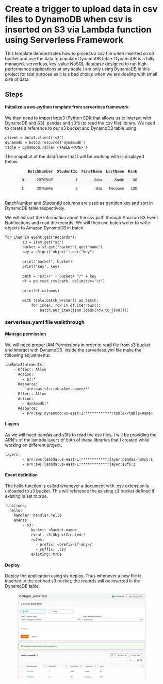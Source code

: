 # Create a trigger to upload data in csv files to DynamoDB when csv is inserted on S3 via Lambda function using Serverless Framework 

This template demonstrates how to process a csv file when inserted on s3 bucket and use the data to populate DynamoDB table.  DynamoDB is a fully managed, serverless, key-value NoSQL database designed to run high-performance applications at any scale.I am only using DynamoDB in this project for test purpose as it is a bad choice when we are dealing with small size of data. 

## Steps

#### Initialize a aws-python template from serverless framework

We then need to import boto3 (Python SDK that allows us to interact with DynamoDB and S3), pandas and s3fs (to read the csv file) library. We need to create a reference to our s3 bucket and DynamoDB table using:

```
client = boto3.client('s3')
dynamodb = boto3.resource('dynamodb')
table = dynamodb.Table('<TABLE-NAME>')
```
The snapshot of the dataframe that I will be working with is displayed below.

<figure>
  <img src="https://github.com/shikshya1/aws-serverless/blob/main/s3-trigger-event/images/dataframe.png?raw=true" />
</figure>

BatchNumber and StudentId columns are used as partition key and sort in DynamoDB table respectively.

We will extract the information about the csv path through Amazon S3 Event Notifications and read the records. We will then use batch writer to write objects to Amazon DynamoDB in batch.

```
for item in event.get("Records"):
        s3 = item.get("s3")
        bucket = s3.get("bucket").get("name")
        key = s3.get("object").get("key")

        print("bucket", bucket)
        print("key", key)

        path = "s3://" + bucket+ "/" + key
        df = pd.read_csv(path, delimiter='\t')

        print(df.columns)

        with table.batch_writer() as batch:
            for index, row in df.iterrows():
                batch.put_item(json.loads(row.to_json()))
```

### serverless.yaml file walkthrough

#### Manage permission

We will need proper IAM Permissions in order to read file from s3 bucket and interact with DynamoDB. Inside the serverless.yml file make the following adjustments:

```
iamRoleStatements:
    - Effect: Allow
      Action:
        - s3:*
      Resource: 
       - 'arn:aws:s3:::<bucket-name>/*'
    - Effect: Allow
      Action:
        - dynamodb:*
      Resource:
        - arn:aws:dynamodb:us-east-1:************:table/<table-name>
```
#### Layers

As we will need pandas and s3fs to read the csv files, I will be providing the ARN's of the lambda layers of both of these libraries that I created while working on different project. 

```
layers:
        - arn:aws:lambda:us-east-1:************:layer:pandas-numpy:1
        - arn:aws:lambda:us-east-1:************:layer:s3fs:3
```

#### Event definition

The hello function is called whenever a document with .csv extension is uploaded to s3 bucket. This will reference the existing s3 bucket defined if existing is set to true.


```
functions:
  hello:
    handler: handler.hello
    events:
        - s3:
            bucket: <Bucket-name>
            event: s3:ObjectCreated:*
            rules:
              - prefix: <prefix-if-any>/
              - suffix: .csv
            existing: true
```

#### Deploy

Deploy the application using sls deploy. Thus whenever a new file is inserted in the defined s3 bucket, the records will be inserted in the DynamoDB table.

<figure>
  <img src="https://github.com/shikshya1/aws-serverless/blob/main/s3-trigger-event/images/dynamodb.png?raw=true" />
</figure>